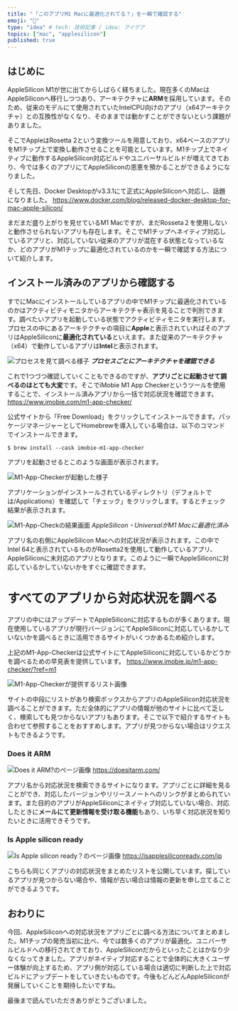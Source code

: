 ```yaml
---
title: "「このアプリM1 Macに最適化されてる？」を一瞬で確認する"
emoji: "🌱"
type: "idea" # tech: 技術記事 / idea: アイデア
topics: ["mac", "applesilicon"]
published: true
---
```


## はじめに

AppleSilicon M1が世に出てからしばらく経ちました。現在多くのMacはAppleSiliconへ移行しつつあり、アーキテクチャに**ARM**を採用しています。そのため、従来のモデルにて使用されていたIntelCPU向けのアプリ（x64アーキテクチャ）との互換性がなくなり、そのままでは動かすことができないという課題がありました。

そこでAppleはRosetta 2という変換ツールを用意しており、x64ベースのアプリをM1チップ上で変換し動作させることを可能としています。M1チップ上でネイティブに動作するAppleSilicon対応ビルドやユニバーサルビルドが増えてきており、今では多くのアプリにてAppleSiliconの恩恵を預かることができるようになりました。

そして先日、Docker Desktopがv3.3.1にて正式にAppleSiliconへ対応し、話題になりました。
https://www.docker.com/blog/released-docker-desktop-for-mac-apple-silicon/

まだまだ盛り上がりを見せているM1 Macですが、まだRosseta２を使用しないと動作させられないアプリも存在します。そこでM1チップへネイティブ対応しているアプリと、対応していない従来のアプリが混在する状態となっているなか、どのアプリがM1チップに最適化されているのかを一瞬で確認する方法について紹介します。

## インストール済みのアプリから確認する

すでにMacにインストールしているアプリの中でM1チップに最適化されているのかはアクティビティモニタからアーキテクチャ表示を見ることで判別できます。調べたいアプリを起動している状態でアクティビティモニタを実行します。
プロセスの中にあるアーキテクチャの項目に**Apple**と表示されていればそのアプリはAppleSiliconに**最適化されている**といえます。また従来のアーキテクチャ（x64）で動作しているアプリは**Intel**と表示されます。

![プロセスを見て調べる様子](/images/check-m1apps/image01.png)
***プロセスごとにアーキテクチャを確認できる***

これで1つづつ確認していくこともできるのですが、**アプリごとに起動させて調べるのはとても大変**です。そこでiMobie M1 App Checkerというツールを使用することで、インストール済みアプリから一括で対応状況を確認できます。
https://www.imobie.com/m1-app-checker/

公式サイトから「Free Download」をクリックしてインストールできます。パッケージマネージャーとしてHomebrewを導入している場合は、以下のコマンドでインストールできます。

```shell:Terminal
$ brew install --cask imobie-m1-app-checker
```

アプリを起動させるとこのような画面が表示されます。

![M1-App-Checkerが起動した様子](/images/check-m1apps/image02.png)

アプリケーションがインストールされているディレクトリ（デフォルトでは/Applications）を確認して「チェック」をクリックします。するとチェック結果が表示されます。

![M1-App-Checkの結果画面](/images/check-m1apps/image03.png)
*AppleSilicon・UniversalがM1 Macに最適化済み*

アプリ名の右側にAppleSilicon Macへの対応状況が表示されます。この中でIntel 64と表示されているものがRosetta2を使用して動作しているアプリ、AppleSiliconに未対応のアプリとなります。このように一瞬でAppleSiliconに対応しているかしていないかをすぐに確認できます。

# すべてのアプリから対応状況を調べる

アプリの中にはアップデートでAppleSiliconに対応するものが多くあります。現在使用しているアプリが現行バージョンにてAppleSiliconに対応しているかしていないかを調べるときに活用できるサイトがいくつかあるため紹介します。

上記のM1-App-Checkerは公式サイトにてAppleSiliconに対応しているかどうかを調べるための早見表を提供しています。
https://www.imobie.jp/m1-app-checker/?ref=m1

![M1-App-Checkerが提供するリスト画像](/images/check-m1apps/image04.png)

サイトの中段にリストがあり検索ボックスからアプリのAppleSilicon対応状況を調べることができます。ただ全体的にアプリの情報が他のサイトに比べて乏しく、検索しても見つからないアプリもあります。そこで以下で紹介するサイトも合わせて参照することをおすすめします。アプリが見つからない場合はリクエストもできるようです。

### Does it ARM

![Does it ARM?のページ画像](/images/check-m1apps/image05.png)
https://doesitarm.com/

アプリ名から対応状況を検索できるサイトになります。アプリごとに詳細を見ることができ、対応したバージョンやリリースノートへのリンクがまとめられています。また目的のアプリがAppleSiliconにネイティブ対応していない場合、対応したときに**メールにて更新情報を受け取る機能**もあり、いち早く対応状況を知りたいときに活用できそうです。

### Is Apple silicon ready

![Is Apple silicon ready？のページ画像](/images/check-m1apps/image06.png)
https://isapplesiliconready.com/jp

こちらも同じくアプリの対応状況をまとめたリストを公開しています。探しているアプリが見つからない場合や、情報が古い場合は情報の更新を申し立てることができるようです。

## おわりに

今回、AppleSiliconへの対応状況をアプリごとに調べる方法についてまとめました。M1チップの発売当初に比べ、今では数多くのアプリが最適化、ユニバーサルビルドへの移行されてきており、AppleSiliconだからといったことはかなり少なくなってきました。アプリがネイティブ対応することで全体的に大きくユーザー体験が向上するため、アプリ側が対応している場合は適切に判断した上で対応ビルドにアップデートをしていきたいものです。今後もどんどんAppleSiliconが発展していくことを期待したいですね。

最後まで読んでいただきありがとうございました。
